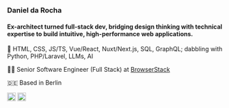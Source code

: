 ### Daniel da Rocha
#### Ex-architect turned full-stack dev, bridging design thinking with technical expertise to build intuitive, high-performance web applications.

🧰 HTML, CSS, JS/TS, Vue/React, Nuxt/Next.js, SQL, GraphQL; dabbling with Python, PHP/Laravel, LLMs, AI

👨‍💻 Senior Software Engineer (Full Stack) at [BrowserStack](https://www.browserstack.com)

🇩🇪 Based in Berlin

[<img src='https://cdn.jsdelivr.net/npm/simple-icons@3.0.1/icons/linkedin.svg' alt='linkedin' height='20'>](https://www.linkedin.com/in/danrocha/)  [<img src='https://cdn.jsdelivr.net/npm/simple-icons@3.0.1/icons/instagram.svg' alt='instagram' height='20'>](https://www.instagram.com/danroc/) 
